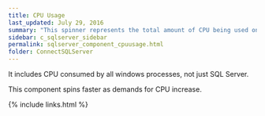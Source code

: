 ```yaml
---
title: CPU Usage
last_updated: July 29, 2016
summary: "This spinner represents the total amount of CPU being used on the machine being diagnosed."
sidebar: c_sqlserver_sidebar
permalink: sqlserver_component_cpuusage.html
folder: ConnectSQLServer
---
```



It includes CPU consumed by all windows processes, not just SQL Server.

This component spins faster as demands for CPU increase.

{% include links.html %}
